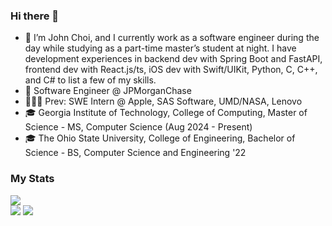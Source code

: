 ### Hi there 👋
- 💬 I’m John Choi, and I currently work as a software engineer during the day while studying as a part-time master’s student at night. I have development experiences in backend dev with Spring Boot and FastAPI, frontend dev with React.js/ts, iOS dev with Swift/UIKit, Python, C, C++, and C# to list a few of my skills.
- 💼 Software Engineer @ JPMorganChase
- 👨🏻‍💻 Prev: SWE Intern @ Apple, SAS Software, UMD/NASA, Lenovo
- 🎓 Georgia Institute of Technology, College of Computing, Master of Science - MS, Computer Science (Aug 2024 - Present)
- 🎓 The Ohio State University, College of Engineering, Bachelor of Science - BS, Computer Science and Engineering '22
<!--
**johnchoi96/johnchoi96** is a ✨ _special_ ✨ repository because its `README.md` (this file) appears on your GitHub profile.

Here are some ideas to get you started:

- 🔭 I’m currently working on ...
- 🌱 I’m currently learning ...
- 👯 I’m looking to collaborate on ...
- 🤔 I’m looking for help with ...
- 💬 Ask me about ...
- 📫 How to reach me: ...
- 😄 Pronouns: ...
- ⚡ Fun fact: ...
-->
### My Stats
![](https://github-profile-summary-cards.vercel.app/api/cards/profile-details?username=johnchoi96&theme=algolia)
<br />
![](https://github-profile-summary-cards.vercel.app/api/cards/stats?username=johnchoi96&theme=algolia)
![](https://github-profile-summary-cards.vercel.app/api/cards/repos-per-language?username=johnchoi96&theme=algolia)
